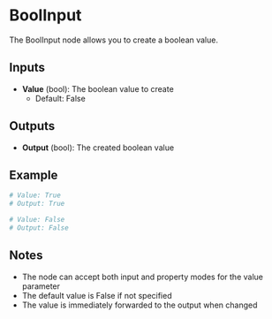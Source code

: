 # BoolInput

The BoolInput node allows you to create a boolean value.

## Inputs

- **Value** (bool): The boolean value to create
    - Default: False

## Outputs

- **Output** (bool): The created boolean value

## Example

```python
# Value: True
# Output: True

# Value: False
# Output: False
```

## Notes

- The node can accept both input and property modes for the value parameter
- The default value is False if not specified
- The value is immediately forwarded to the output when changed
